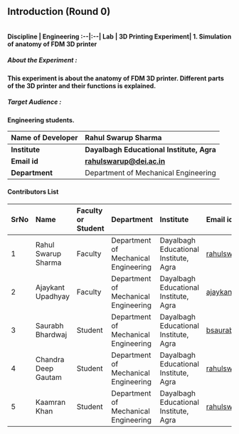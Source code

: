 ## Introduction (Round 0)
<br>
<b>Discipline | <b>Engineering 
:--|:--| 
<b> Lab | <b> 3D Printing
<b> Experiment|     <b> 1. Simulation of anatomy of FDM 3D printer

<h5> About the Experiment : </h5>

This experiment is about the anatomy of FDM 3D printer. Different parts of the 3D printer and their functions is explained.

<h5> Target Audience : </h5>

Engineering students.

<b>Name of Developer | <b> Rahul Swarup Sharma
:--|:--|
<b> Institute | <b> Dayalbagh Educational Institute, Agra
<b> Email id|     <b> rahulswarup@dei.ac.in
<b> Department | Department of Mechanical Engineering 

#### Contributors List

SrNo | Name | Faculty or Student | Department| Institute | Email id
:--|:--|:--|:--|:--|:--|
1 | Rahul Swarup Sharma | Faculty | Department of Mechanical Engineering  | Dayalbagh Educational Institute, Agra |rahulswarup@dei.ac.in
2 | Ajaykant Upadhyay | Faculty | Department of Mechanical Engineering  | Dayalbagh Educational Institute, Agra | ajaykant900@gmail.com
3 | Saurabh Bhardwaj | Student | Department of Mechanical Engineering  | Dayalbagh Educational Institute, Agra | bsaurabh34@gmail.com
4 | Chandra Deep Gautam | Student | Department of Mechanical Engineering | Dayalbagh Educational Institute, Agra |rahulswarup@dei.ac.in
5 | Kaamran Khan| Student | Department of Mechanical Engineering  | Dayalbagh Educational Institute, Agra |rahulswarup@dei.ac.in